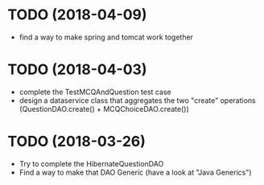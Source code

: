 # TODO (2018-04-09)
* find a way to make spring and tomcat work together

# TODO (2018-04-03)
* complete the TestMCQAndQuestion test case
* design a dataservice class that aggregates the two "create" operations (QuestionDAO.create() + MCQChoiceDAO.create())


# TODO (2018-03-26)
* Try to complete the HibernateQuestionDAO
* Find a way to make that DAO Generic (have a look at "Java Generics")